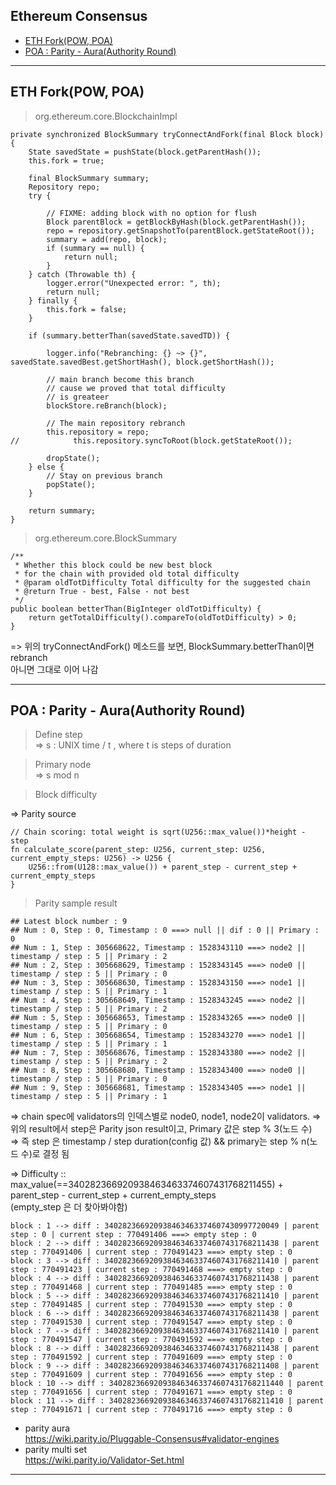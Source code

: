 ## Ethereum Consensus

- <a href="#eth-fork">ETH Fork(POW, POA)</a>
- <a href="#poa-parity-aura">POA : Parity - Aura(Authority Round)</a>

---  

<div id="eth-fork"></div>

## ETH Fork(POW, POA)  

> org.ethereum.core.BlockchainImpl

```
private synchronized BlockSummary tryConnectAndFork(final Block block) {
    State savedState = pushState(block.getParentHash());
    this.fork = true;

    final BlockSummary summary;
    Repository repo;
    try {

        // FIXME: adding block with no option for flush
        Block parentBlock = getBlockByHash(block.getParentHash());
        repo = repository.getSnapshotTo(parentBlock.getStateRoot());
        summary = add(repo, block);
        if (summary == null) {
            return null;
        }
    } catch (Throwable th) {
        logger.error("Unexpected error: ", th);
        return null;
    } finally {
        this.fork = false;
    }

    if (summary.betterThan(savedState.savedTD)) {

        logger.info("Rebranching: {} ~> {}", savedState.savedBest.getShortHash(), block.getShortHash());

        // main branch become this branch
        // cause we proved that total difficulty
        // is greateer
        blockStore.reBranch(block);

        // The main repository rebranch
        this.repository = repo;
//            this.repository.syncToRoot(block.getStateRoot());

        dropState();
    } else {
        // Stay on previous branch
        popState();
    }

    return summary;
}
```  

>  org.ethereum.core.BlockSummary

```
/**
 * Whether this block could be new best block
 * for the chain with provided old total difficulty
 * @param oldTotDifficulty Total difficulty for the suggested chain
 * @return True - best, False - not best
 */
public boolean betterThan(BigInteger oldTotDifficulty) {
    return getTotalDifficulty().compareTo(oldTotDifficulty) > 0;
}
```  

=> 위의 tryConnectAndFork() 메소드를 보면, BlockSummary.betterThan이면 rebranch  
아니면 그대로 이어 나감  



---  

<div id="poa-parity-aura"></div>

## POA : Parity - Aura(Authority Round)  

> Define step  
=> s : UNIX time / t , where t is steps of duration    

> Primary node  
=> s mod n  

> Block difficulty  

=> Parity source

```
// Chain scoring: total weight is sqrt(U256::max_value())*height - step
fn calculate_score(parent_step: U256, current_step: U256, current_empty_steps: U256) -> U256 {
	U256::from(U128::max_value()) + parent_step - current_step + current_empty_steps
}
```  



> Parity sample result  

```
## Latest block number : 9
## Num : 0, Step : 0, Timestamp : 0 ===> null || dif : 0 || Primary : 0
## Num : 1, Step : 305668622, Timestamp : 1528343110 ===> node2 || timestamp / step : 5 || Primary : 2
## Num : 2, Step : 305668629, Timestamp : 1528343145 ===> node0 || timestamp / step : 5 || Primary : 0
## Num : 3, Step : 305668630, Timestamp : 1528343150 ===> node1 || timestamp / step : 5 || Primary : 1
## Num : 4, Step : 305668649, Timestamp : 1528343245 ===> node2 || timestamp / step : 5 || Primary : 2
## Num : 5, Step : 305668653, Timestamp : 1528343265 ===> node0 || timestamp / step : 5 || Primary : 0
## Num : 6, Step : 305668654, Timestamp : 1528343270 ===> node1 || timestamp / step : 5 || Primary : 1
## Num : 7, Step : 305668676, Timestamp : 1528343380 ===> node2 || timestamp / step : 5 || Primary : 2
## Num : 8, Step : 305668680, Timestamp : 1528343400 ===> node0 || timestamp / step : 5 || Primary : 0
## Num : 9, Step : 305668681, Timestamp : 1528343405 ===> node1 || timestamp / step : 5 || Primary : 1
```  

=> chain spec에 validators의 인덱스별로 node0, node1, node2이 validators.
=> 위의 result에서 step은 Parity json result이고, Primary 값은 step % 3(노드 수)  
=> 즉 step 은 timestamp / step duration(config 값) && primary는 step % n(노드 수)로 결정 됨  

=> Difficulty ::  
max_value(==340282366920938463463374607431768211455) + parent_step - current_step + current_empty_steps  
(empty_step 은 더 찾아봐야함)

```
block : 1 --> diff : 340282366920938463463374607430997720049 | parent step : 0 | current step : 770491406 ===> empty step : 0
block : 2 --> diff : 340282366920938463463374607431768211438 | parent step : 770491406 | current step : 770491423 ===> empty step : 0
block : 3 --> diff : 340282366920938463463374607431768211410 | parent step : 770491423 | current step : 770491468 ===> empty step : 0
block : 4 --> diff : 340282366920938463463374607431768211438 | parent step : 770491468 | current step : 770491485 ===> empty step : 0
block : 5 --> diff : 340282366920938463463374607431768211410 | parent step : 770491485 | current step : 770491530 ===> empty step : 0
block : 6 --> diff : 340282366920938463463374607431768211438 | parent step : 770491530 | current step : 770491547 ===> empty step : 0
block : 7 --> diff : 340282366920938463463374607431768211410 | parent step : 770491547 | current step : 770491592 ===> empty step : 0
block : 8 --> diff : 340282366920938463463374607431768211438 | parent step : 770491592 | current step : 770491609 ===> empty step : 0
block : 9 --> diff : 340282366920938463463374607431768211408 | parent step : 770491609 | current step : 770491656 ===> empty step : 0
block : 10 --> diff : 340282366920938463463374607431768211440 | parent step : 770491656 | current step : 770491671 ===> empty step : 0
block : 11 --> diff : 340282366920938463463374607431768211410 | parent step : 770491671 | current step : 770491716 ===> empty step : 0
```  

- parity aura  
https://wiki.parity.io/Pluggable-Consensus#validator-engines
- parity multi set  
https://wiki.parity.io/Validator-Set.html  

---  
